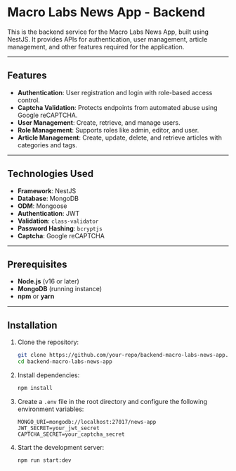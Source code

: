 # Macro Labs News App - Backend

This is the backend service for the Macro Labs News App, built using NestJS. It provides APIs for authentication, user management, article management, and other features required for the application.

---

## Features

- **Authentication**: User registration and login with role-based access control.
- **Captcha Validation**: Protects endpoints from automated abuse using Google reCAPTCHA.
- **User Management**: Create, retrieve, and manage users.
- **Role Management**: Supports roles like admin, editor, and user.
- **Article Management**: Create, update, delete, and retrieve articles with categories and tags.

---

## Technologies Used

- **Framework**: NestJS
- **Database**: MongoDB
- **ODM**: Mongoose
- **Authentication**: JWT
- **Validation**: `class-validator`
- **Password Hashing**: `bcryptjs`
- **Captcha**: Google reCAPTCHA

---

## Prerequisites

- **Node.js** (v16 or later)
- **MongoDB** (running instance)
- **npm** or **yarn**

---

## Installation

1. Clone the repository:

   ```bash
   git clone https://github.com/your-repo/backend-macro-labs-news-app.git
   cd backend-macro-labs-news-app
   ```

2. Install dependencies:

   ```bash
   npm install
   ```

3. Create a `.env` file in the root directory and configure the following environment variables:

   ```env
   MONGO_URI=mongodb://localhost:27017/news-app
   JWT_SECRET=your_jwt_secret
   CAPTCHA_SECRET=your_captcha_secret
   ```

4. Start the development server:
   ```bash
   npm run start:dev
   ```



